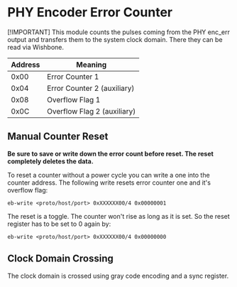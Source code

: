 # PHY Encoder Error Counter

[!IMPORTANT]
This module counts the pulses coming from the PHY enc_err output and transfers them to the system clock domain. There they can be read via Wishbone.

| Address | Meaning |
| ------- | ------- |
| 0x00    | Error Counter 1 |
| 0x04    | Error Counter 2 (auxiliary) |
| 0x08    | Overflow Flag 1 |
| 0x0C    | Overflow Flag 2 (auxiliary) |

## Manual Counter Reset

**Be sure to save or write down the error count before reset. The reset completely deletes the data.**

To reset a counter without a power cycle you can write a one into the counter address. The following write resets error counter one and it's overflow flag:

```
eb-write <proto/host/port> 0xXXXXXX00/4 0x00000001
```

The reset is a toggle. The counter won't rise as long as it is set. So the reset register has to be set to 0 again by:

```
eb-write <proto/host/port> 0xXXXXXX00/4 0x00000000
```

## Clock Domain Crossing

The clock domain is crossed using gray code encoding and a sync register.